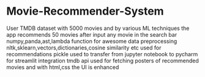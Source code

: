 # Movie-Recommender-System
User TMDB dataset with 5000 movies and by various ML techniques the app recommends 50 movies after input any movie in the search bar
numpy,panda,ast,lambda function for awesome data preprocessing 
nltk,sklearn,vectors,dictionaries,cosine similarity etc used for recommendations
pickle used to transfer from jupyter notebook to pycharm for streamlit integration
tmdb api used for fetching posters of recommended movies and with html,css the UI is enhanced
